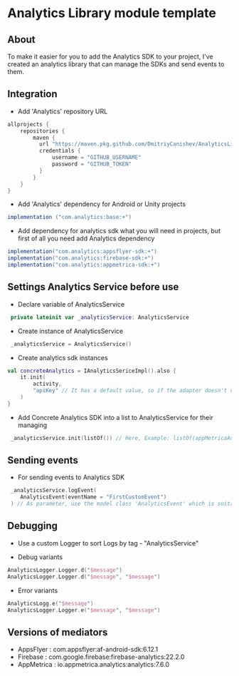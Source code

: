 # Analytics Library module template

## About

To make it easier for you to add the Analytics SDK to your project,
I've created an analytics library that can manage the SDKs and send events to them.

## Integration

* Add 'Analytics' repository URL
```gradle
allprojects {
    repositories {
        maven {
          url "https://maven.pkg.github.com/DmitriyCanishev/AnalyticsLibrary"
          credentials {
              username = "GITHUB_USERNAME"
              password = "GITHUB_TOKEN"
          }
	    }
    }
}
```

* Add 'Analytics' dependency for Android or Unity projects
```gradle
implementation ("com.analytics:base:+")
```

* Add dependency for analytics sdk what you will need in projects, but first of all you need add Analytics dependency
```gradle
implementation("com.analytics:appsflyer-sdk:+")
implementation("com.analytics:firebase-sdk:+")
implementation("com.analytics:appmetrica-sdk:+")
```

## Settings Analytics Service before use

* Declare variable of AnalyticsService
```kotlin
 private lateinit var _analyticsService: AnalyticsService
```

* Create instance of AnalyticsService
```kotlin
 _analyticsService = AnalyticsService()
```

* Create analytics sdk instances
```kotlin
val concreteAnalytics = IAnalyticsSericeImpl().also {
    it.init(
        activity,
        "apiKey" // It has a default value, so if the adapter doesn't need this identifier(like Firebase), just fill the first parameter.
    )
}
```

* Add Concrete Analytics SDK into a list to AnalyticsService for their managing
```kotlin
 _analyticsService.init(listOf()) // Here, Example: listOf(appMetricaAnalytics, firebaseAnalytics)
```

## Sending events

* For sending events to Analytics SDK
```kotlin
 _analyticsService.logEvent(
    AnalyticsEvent(eventName = "FirstCustomEvent")
 ) // As parameter, use the model class 'AnalyticsEvent' which is suitable for most Analytics SDK
```

## Debugging

* Use a custom Logger to sort Logs by tag - "AnalyticsService"

* Debug variants
```kotlin
AnalyticsLogger.Logger.d("$message")
AnalyticsLogger.Logger.d("$message", "$message")
```

* Error variants
```kotlin
AnalyticsLogg.e("$message")
AnalyticsLogger.Logger.e("$message", "$message")
```

## Versions of mediators ##

* AppsFlyer : com.appsflyer:af-android-sdk:6.12.1
* Firebase : com.google.firebase:firebase-analytics:22.2.0
* AppMetrica : io.appmetrica.analytics:analytics:7.6.0